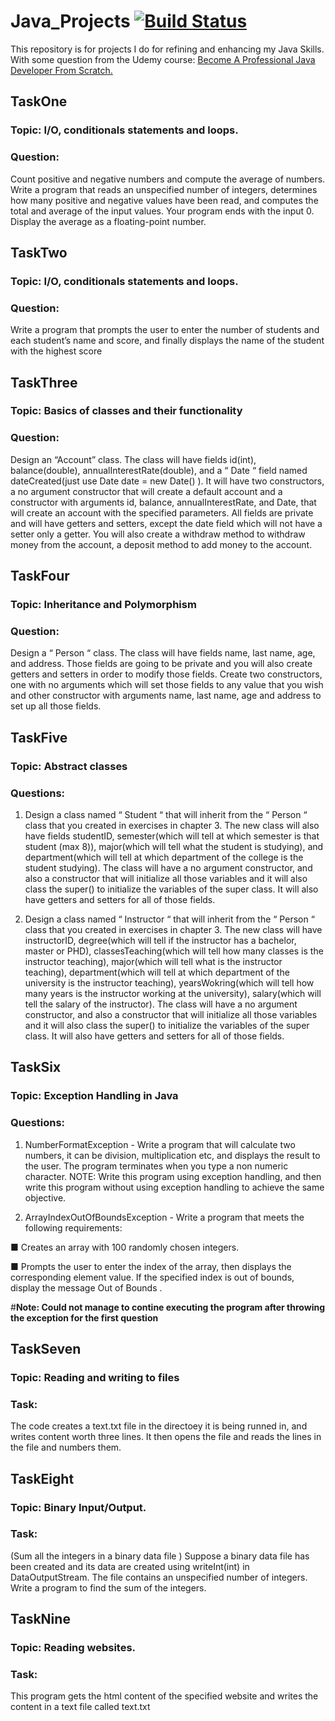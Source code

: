 # Java_Projects [![Build Status](https://travis-ci.com/Skhendle/Java_Projects.svg?branch=master)](https://travis-ci.com/Skhendle/Java_Projects)
This repository is for projects I do for refining and enhancing my Java Skills.
With some question from the Udemy course: [Become A Professional Java Developer From Scratch.](https://www.udemy.com/course/become-a-professional-java-developer-from-scratch/)

## **TaskOne**

### **Topic:** I/O, conditionals statements and loops.

### **Question:**    
Count positive and negative numbers and compute
the average of numbers. Write a program that reads an
unspecified number of integers, determines how many
positive and negative values have been read, and
computes the total and average of the input values.
Your program ends with the input 0. Display the
average as a floating-point number.

## **TaskTwo**

### **Topic:** I/O, conditionals statements and loops.

### **Question:** 
Write a program that prompts the user to enter the
number of students and each student’s name and
score, and finally displays the name of the student with
the highest score

## **TaskThree**

### **Topic:** Basics of classes and their functionality

### **Question:** 
Design an “Account” class. The class will have fields id(int), balance(double), annualInterestRate(double), and a “ Date “ field named dateCreated(just use Date date = new Date() ). It will have two constructors, a no argument constructor that will create a default account and a constructor with arguments id, balance, annualInterestRate, and Date, that will create an account with the specified parameters. All fields are private and will have getters and setters, except the date field which will not have a setter only a getter. You will also create a withdraw method to withdraw money from the account, a deposit method to add money to the account.

## **TaskFour**

### **Topic:** Inheritance and Polymorphism

### **Question:** 
Design a “ Person “ class. The class will have fields
name, last name, age, and address. Those fields are
going to be private and you will also create getters and
setters in order to modify those fields. Create two
constructors, one with no arguments which will set
those fields to any value that you wish and other
constructor with arguments name, last name, age and
address to set up all those fields.


## **TaskFive**

### **Topic:** Abstract classes

### **Questions:** 

1. Design a class named “ Student “ that will inherit
from the “ Person “ class that you created in exercises
in chapter 3. The new class will also have fields
studentID, semester(which will tell at which semester is
that student (max 8)), major(which will tell what the
student is studying), and department(which will tell at
which department of the college is the student
studying). The class will have a no argument
constructor, and also a constructor that will initialize all
those variables and it will also class the super() to
initialize the variables of the super class. It will also
have getters and setters for all of those fields.

2. Design a class named “ Instructor “ that will inherit
from the “ Person “ class that you created in exercises
in chapter 3. The new class will have instructorID,
degree(which will tell if the instructor has a bachelor,
master or PHD), classesTeaching(which will tell how
many classes is the instructor teaching), major(which
will tell what is the instructor teaching),
department(which will tell at which department of the
university is the instructor teaching),
yearsWokring(which will tell how many years is the
instructor working at the university), salary(which will
tell the salary of the instructor). The class will have a no
argument constructor, and also a constructor that will
initialize all those variables and it will also class the
super() to initialize the variables of the super class. It
will also have getters and setters for all of those fields.

## **TaskSix**

### **Topic:** Exception Handling in Java

### **Questions:** 

1. NumberFormatException - Write a program that will
calculate two numbers, it can be division, multiplication
etc, and displays the result to the user. The program
terminates when you type a non numeric character.
NOTE: Write this program using exception handling,
and then write this program without using exception
handling to achieve the same objective.

3. ArrayIndexOutOfBoundsException - Write a program
that meets the following requirements:

■ Creates an array with 100 randomly chosen
integers.

■ Prompts the user to enter the index of the array, then
displays the corresponding element value.
If the specified index is out of bounds, display the
message Out of Bounds .

#**Note: Could not manage to contine executing the program after throwing the exception for the first question**


## **TaskSeven**

### **Topic:** Reading and writing to files

### **Task:** 

The code creates a text.txt file in the directoey it is being runned in, and writes content worth three lines. 
It then opens the file and reads the lines in the file and numbers them.

## **TaskEight**

### **Topic:** Binary Input/Output.

### **Task:** 

(Sum all the integers in a binary data file ) Suppose
a binary data file has been created and its data are
created using writeInt(int) in DataOutputStream. The
file contains an unspecified number of integers. Write a
program to find the sum of the integers.

## **TaskNine**

### **Topic:** Reading websites.

### **Task:** 

This program gets the html content of the specified website and writes the content in a text file called text.txt
